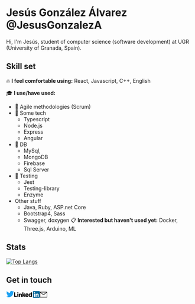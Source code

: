 # Jesús González Álvarez @JesusGonzalezA 
Hi, I'm Jesús, student of computer science (software development) at UGR (University of Granada, Spain).

## Skill set

:fire: **I feel comfortable using:** React, Javascript, C++, English

:mortar_board: **I use/have used:** 
* :two_men_holding_hands: Agile methodologies (Scrum)
* :hammer: Some tech 
    * Typescript
    * Node.js
    * Express
    * Angular
* :floppy_disk: DB
    * MySql, 
    * MongoDB
    * Firebase
    * Sql Server
* :microscope: Testing
    * Jest
    * Testing-library
    * Enzyme
* Other stuff
    * Java, Ruby, ASP.net Core
    * Bootstrap4, Sass
    * Swagger, doxygen
:clipboard: **Interested but haven't used yet:** Docker, Three.js, Arduino, ML

## Stats

[![Top Langs](https://github-readme-stats.vercel.app/api/top-langs/?username=JesusGonzalezA&layout=compact)](https://github.com/JesusGonzalezA?tab=repositories)

## Get in touch 

<a href="https://twitter.com/JesusGonADev">
  <img align="left" alt="JesusGonzalezA | Twitter" width="21px" src="https://raw.githubusercontent.com/JesusGonzalezA/JesusGonzalezA/master/assets/twitter-logo.png" />
</a>
<a href="https://www.linkedin.com/in/jesusgonzalezalvarez">
  <img align="left" alt="Mail" width="70px" src="https://raw.githubusercontent.com/JesusGonzalezA/JesusGonzalezA/master/assets/linkedin-logo.png" />
</a>
<a href="mailto:jesusgranada99@gmail.com?Subject=Hola%20Jesús!">
 <img align="left" alt="Mail" width="20px" src="https://raw.githubusercontent.com/JesusGonzalezA/JesusGonzalezA/master/assets/mail-icon.png" />
</a>
